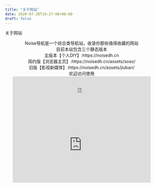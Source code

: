 ```yaml
---
title: "关于网站"
date: 2020-07-28T19:27:08+08:00
draft: false
---
```


关于网站


<center>Noise导航是一个综合类导航站，收录你那些值得收藏的网站</center>

<center>目前本站包含三个静态版本<center>
主版本【个人DIY】:https://noisedh.cn<center>
简约版【浏览器主页】:https://noisedh.cn/assets/soso/<center>
旧版【影视新媒体】:https://noisedh.cn/assets/jiuban/<center>
欢迎访问使用<center></center>

 <center><iframe  
 height=100
 width=90% 
 src="https://rcy1314.github.io/greet-widgets"  
 frameborder=0  
 allowfullscreen>
 </iframe></center>


 <iframe  
 height=250 
 width=90% 
 src="https://rcy1314.github.io/zhichi"  
 frameborder=0  
 allowfullscreen>
 </iframe>